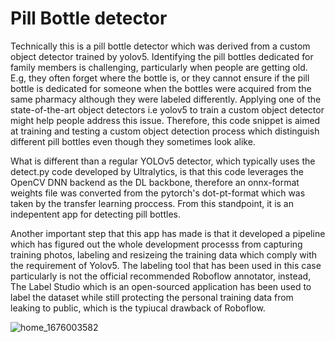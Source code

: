 # Pill Bottle detector
Technically this is a pill bottle detector which was derived from a custom object detector trained by yolov5. Identifying the pill bottles dedicated for family members is challenging, particularly when people are getting old. E.g, they often forget where the bottle is, or they cannot ensure if the pill bottle is dedicated for someone when the bottles were acquired from the same pharmacy although they were labeled differently. 
Applying one of the state-of-the-art object detectors i.e yolov5 to train a custom object detector might help people address this issue. Therefore, this code snippet is aimed at training and testing a custom object detection process which distinguish different pill bottles even though they sometimes look alike.   

What is different than a regular YOLOv5 detector, which typically uses the detect.py code developed by Ultralytics, is that this code leverages the OpenCV DNN backend as the DL backbone, therefore an onnx-format weights file was converted from the pytorch's dot-pt-format which was taken by the transfer learning proccess. From this standpoint, it is an indepentent app for detecting pill bottles. 

Another important step that this app has made is that it developed a pipeline which has figured out the whole development processs from capturing training photos, labeling and resizeing the training data which comply with the requirement of Yolov5. The labeling tool that has been used in this case particularly is not the official recommended Roboflow annotator, instead, The Label Studio which is an open-sourced application has been used to label the dataset while still protecting the personal training data from leaking to public, which is the typiucal drawback of Roboflow.  

![home_1676003582](https://user-images.githubusercontent.com/99988506/218037589-9625cb12-f613-4b45-b31b-fb9bb86078d5.jpg)


